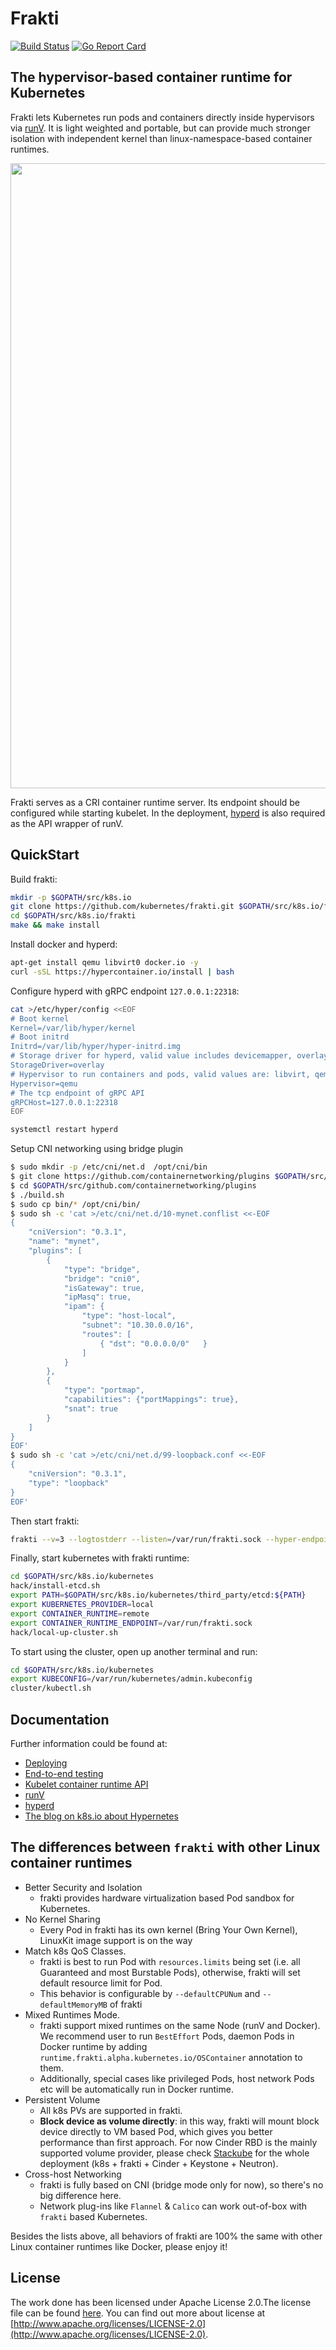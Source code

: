 # Frakti

[![Build Status](https://travis-ci.org/kubernetes/frakti.svg?branch=master)](https://travis-ci.org/kubernetes/frakti) [![Go Report Card](https://goreportcard.com/badge/github.com/kubernetes/frakti)](https://goreportcard.com/report/github.com/kubernetes/frakti)

## The hypervisor-based container runtime for Kubernetes

Frakti lets Kubernetes run pods and containers directly inside hypervisors via [runV](https://github.com/hyperhq/runv). It is light weighted and portable, but can provide much stronger isolation with independent kernel than linux-namespace-based container runtimes.

<p align="center">
  <img src="docs/images/frakti.png" width="1000">
</p>

Frakti serves as a CRI container runtime server. Its endpoint should be configured while starting kubelet. In the deployment, [hyperd](https://github.com/hyperhq/hyperd) is also required as the API wrapper of runV.

## QuickStart

Build frakti:

```sh
mkdir -p $GOPATH/src/k8s.io
git clone https://github.com/kubernetes/frakti.git $GOPATH/src/k8s.io/frakti
cd $GOPATH/src/k8s.io/frakti
make && make install
```

Install docker and hyperd:

```sh
apt-get install qemu libvirt0 docker.io -y
curl -sSL https://hypercontainer.io/install | bash
```

Configure hyperd with gRPC endpoint `127.0.0.1:22318`:

```sh
cat >/etc/hyper/config <<EOF
# Boot kernel
Kernel=/var/lib/hyper/kernel
# Boot initrd
Initrd=/var/lib/hyper/hyper-initrd.img
# Storage driver for hyperd, valid value includes devicemapper, overlay, and aufs
StorageDriver=overlay
# Hypervisor to run containers and pods, valid values are: libvirt, qemu, kvm, xen
Hypervisor=qemu
# The tcp endpoint of gRPC API
gRPCHost=127.0.0.1:22318
EOF

systemctl restart hyperd
```

Setup CNI networking using bridge plugin

```sh
$ sudo mkdir -p /etc/cni/net.d  /opt/cni/bin
$ git clone https://github.com/containernetworking/plugins $GOPATH/src/github.com/containernetworking/plugins
$ cd $GOPATH/src/github.com/containernetworking/plugins
$ ./build.sh
$ sudo cp bin/* /opt/cni/bin/
$ sudo sh -c 'cat >/etc/cni/net.d/10-mynet.conflist <<-EOF
{
    "cniVersion": "0.3.1",
    "name": "mynet",
    "plugins": [
        {
            "type": "bridge",
            "bridge": "cni0",
            "isGateway": true,
            "ipMasq": true,
            "ipam": {
                "type": "host-local",
                "subnet": "10.30.0.0/16",
                "routes": [
                    { "dst": "0.0.0.0/0"   }
                ]
            }
        },
        {
            "type": "portmap",
            "capabilities": {"portMappings": true},
            "snat": true
        }
    ]
}
EOF'
$ sudo sh -c 'cat >/etc/cni/net.d/99-loopback.conf <<-EOF
{
    "cniVersion": "0.3.1",
    "type": "loopback"
}
EOF'
```

Then start frakti:

```sh
frakti --v=3 --logtostderr --listen=/var/run/frakti.sock --hyper-endpoint=127.0.0.1:22318 &
```

Finally, start kubernetes with frakti runtime:

```sh
cd $GOPATH/src/k8s.io/kubernetes
hack/install-etcd.sh
export PATH=$GOPATH/src/k8s.io/kubernetes/third_party/etcd:${PATH}
export KUBERNETES_PROVIDER=local
export CONTAINER_RUNTIME=remote
export CONTAINER_RUNTIME_ENDPOINT=/var/run/frakti.sock
hack/local-up-cluster.sh
```

To start using the cluster, open up another terminal and run:

```sh
cd $GOPATH/src/k8s.io/kubernetes
export KUBECONFIG=/var/run/kubernetes/admin.kubeconfig
cluster/kubectl.sh
```

## Documentation

Further information could be found at:

- [Deploying](docs/deploy.md)
- [End-to-end testing](docs/e2e-tests.md)
- [Kubelet container runtime API](https://github.com/kubernetes/community/blob/master/contributors/design-proposals/node/runtime-client-server.md)
- [runV](https://github.com/hyperhq/runv)
- [hyperd](https://github.com/hyperhq/hyperd)
- [The blog on k8s.io about Hypernetes](http://blog.kubernetes.io/2016/05/hypernetes-security-and-multi-tenancy-in-kubernetes.html)

## The differences between `frakti` with other Linux container runtimes

- Better Security and Isolation
  - frakti provides hardware virtualization based Pod sandbox for Kubernetes.
- No Kernel Sharing
  - Every Pod in frakti has its own kernel (Bring Your Own Kernel), LinuxKit image support is on the way
- Match k8s QoS Classes.
  - frakti is best to run Pod with `resources.limits` being set (i.e. all Guaranteed and most Burstable Pods), otherwise, frakti will set default resource limit for Pod.
  - This behavior is configurable by `--defaultCPUNum` and `--defaultMemoryMB`  of frakti
- Mixed Runtimes Mode.
  - frakti support mixed runtimes on the same Node (runV and Docker). We recommend user to run `BestEffort` Pods, daemon Pods in Docker runtime by adding `runtime.frakti.alpha.kubernetes.io/OSContainer` annotation to them.
  - Additionally, special cases like privileged Pods, host network Pods etc will be automatically run in Docker runtime.
- Persistent Volume
  - All k8s PVs are supported in frakti.
  - **Block device as volume directly**: in this way, frakti will mount block device directly to VM based Pod, which gives you better performance than first approach. For now Cinder RBD is the mainly supported volume provider, please check [Stackube](https://github.com/openstack/stackube) for the whole deployment (k8s + frakti + Cinder + Keystone + Neutron).
- Cross-host Networking
  - frakti is fully based on CNI (bridge mode only for now), so there's no big difference here.
  - Network plug-ins like `Flannel` & `Calico` can work out-of-box with `frakti` based Kubernetes.

Besides the lists above, all behaviors of frakti are 100% the same with other Linux container runtimes like Docker, please enjoy it!

## License

The work done has been licensed under Apache License 2.0.The license file can be found [here](LICENSE). You can find out more about license at [http://www.apache.org/licenses/LICENSE-2.0](http://www.apache.org/licenses/LICENSE-2.0).
